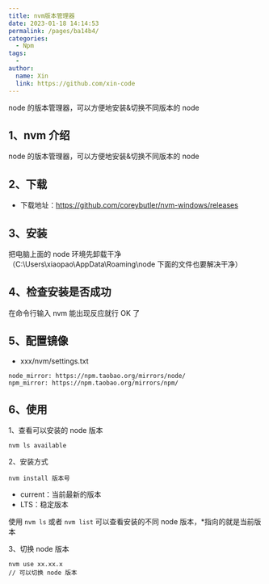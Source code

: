 ```yaml
---
title: nvm版本管理器
date: 2023-01-18 14:14:53
permalink: /pages/ba14b4/
categories:
  - Npm
tags:
  -
author:
  name: Xin
  link: https://github.com/xin-code
---
```


 node 的版本管理器，可以方便地安装&切换不同版本的 node

<!-- more -->



## 1、nvm 介绍

 node 的版本管理器，可以方便地安装&切换不同版本的 node



## 2、下载

- 下载地址：https://github.com/coreybutler/nvm-windows/releases



## 3、安装

把电脑上面的 node 环境先卸载干净（C:\Users\xiaopao\AppData\Roaming\node 下面的文件也要解决干净）



## 4、检查安装是否成功

在命令行输入 nvm 能出现反应就行 OK 了



## 5、配置镜像

- xxx/nvm/settings.txt

```shell
node_mirror: https://npm.taobao.org/mirrors/node/
npm_mirror: https://npm.taobao.org/mirrors/npm/
```



## 6、使用

1、查看可以安装的 node 版本

```shell
nvm ls available
```



2、安装方式 

```shell
nvm install 版本号
```

- current：当前最新的版本
- LTS：稳定版本

使用 `nvm ls` 或者 `nvm list` 可以查看安装的不同 node 版本，\*指向的就是当前版本



3、切换 node 版本 

```shell
nvm use xx.xx.x
// 可以切换 node 版本
```

